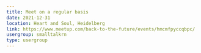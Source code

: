 ```yaml
---
title: Meet on a regular basis
date: 2021-12-31
location: Heart and Soul, Heidelberg
link: https://www.meetup.com/back-to-the-future/events/hmcmfpyccqbpc/
usergroup: smalltalkrn
type: usergroup
---
```

